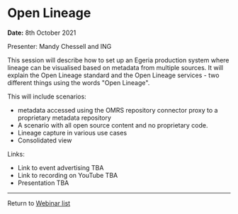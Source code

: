 <!-- SPDX-License-Identifier: CC-BY-4.0 -->
<!-- Copyright Contributors to the ODPi Egeria project 2020. -->

# Open Lineage

**Date:** 8th October 2021

Presenter: Mandy Chessell and ING

This session will describe how to set up an Egeria production system where lineage can be visualised based on metadata from multiple sources. It will explain the Open Lineage standard and the Open Lineage services - two different things using the words "Open Lineage".

This will include scenarios:

* metadata accessed using the OMRS repository connector proxy to a proprietary metadata repository
* A scenario with all open source content and no proprietary code.
* Lineage capture in various use cases
* Consolidated view

Links:

* Link to event advertising TBA
* Link to recording on YouTube TBA
* Presentation TBA

----
Return to [Webinar list](..)
